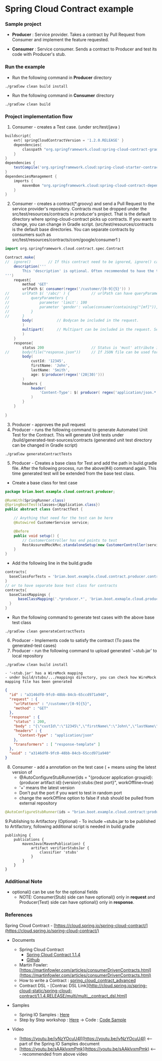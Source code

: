 # Spring Cloud Contract example

### Sample project
* __Producer__ : Service provider. Takes a contract by Pull Request from Consumer and implement the feature requested.

* __Consumer__ : Service consumer. Sends a contract to Producer and test its code with Producer's stub.

### Run the example
* Run the following command in __Producer__ directory
```
./gradlew clean build install
```
* Run the following command in __Consumer__ directory
```
./gradlew clean build
```

### Project implementation flow
1. Consumer - creates a Test case. (under src/test/java ) 
```gradle
buildscript{
	ext{ springCloudContractVersion = '1.2.0.RELEASE' }
	dependencies{
		classpath "org.springframework.cloud:spring-cloud-contract-gradle-plugin:${springCloudContractVersion}"
	}
}
dependencies {
	testCompile('org.springframework.cloud:spring-cloud-starter-contract-stub-runner')
}
dependenciesManagement {
	imports {
		mavenBom "org.springframework.cloud:spring-cloud-contract-dependencies:${springCloudContractVersion}"
	}
}
```
2. Consumer - creates a contract(*.groovy) and send a Pull Request to the service provider's repository. Contracts must be dropped under the src/test/resources/contracts in producer's project. That is the default directory where spring-cloud-contract picks up contracts. If you want to change, you can change in Gradle script. (src/test/resources/contracts is the default base directories. You can separate contracts by consumers such as src/test/resources/contracts/com/google/consumer1 )
```groovy
import org.springframework.cloud.contract.spec.Contract

Contract.make{
//	ignore() 		// If this contract need to be ignored, ignore() can be used
	description('''
		This 'description' is optional. Often recommended to have the test case explained with 'given...when...then...' format.
''')
	request{
		method 'GET'
		urlPath $( consumer(regex('/customer/[0-9]{5}')) ) 
//		urlPath $( '/abc/' ) {			// urlPath can have queryParameters to pass the parameters
//			queryParameters {
//				parameter 'limit': 100
//				parameter 'gender': value(consumer(containing("[mf]")), producer('mf'))
//			}
//		}
		body(			// Bodycan be included in the request.
		)
		multipart(		// Multipart can be included in the request. See the Spring Cloud Contract document for detail
		)
	}
	response{
		status 200						// Status is 'must' attribute in the response
//		body(file("response.json"))		// If JSON file can be used for contract. In this case, file must be in the same directory.
		body(
			custId: '12345',
			firstName: 'John',
			lastName: 'Smith',
			age: $(producer(regex('(20|30)')))
		)
		headers {
			header(
				'Content-Type': $( producer( regex('application/json.*')), consumer('application/json') )	
			)
		}
	}
	
}
```
3. Producer - approves the pull request
4. Producer - runs the following command to generate Automated Unit Test for the Contract. This will generate Unit tests under /build/generated-test-sources/contracts (generated unit test directory can be changed in Gradle script)
```
./gradlew generateContractTests
```
5. Producer - Creates a base class for Test and add the path in build.gradle file. After the following process, run the above(#4) command again. This time generated test will be extended from the base test class.
- Create a base class for test case
```java
package brian.boot.example.cloud.contract.producer;

@RunWith(SpringRunner.class)
@SpringBootTest(classes={Application.class})
public abstract class ContractTest {

	// Anything that need for the test can be here
	@Autowired CustomerService service; 

	@Before
	public void setup() {
		// CustomerController has end points to test
		RestAssuredMockMvc.standaloneSetup(new CustomerController(service));		
	}
}
```
- Add the following line in the build.gradle
```gradle
contracts{
  baseClassForTests = 'brian.boot.example.cloud.contract.producer.controller.ContractTest'
}
// or to have separate base test class for contracts
contracts{
  baseClassMappings {
	  baseClassMapping('.*producer.*', 'brian.boot.exmaple.cloud.producer.ProducerBase')
  }
}
```
- Run the following command to generate test cases with the above base test class
```
./gradlew clean generateContractTests
```
6. Producer - Implements code to satisfy the contract (To pass the generated-test cases)
7. Producer - run the following command to upload generated '~stub.jar' to local repository
```
./gradlew clean build install
```
	- '~stub.jar' has a WireMock mapping
	- under build/stubs/.../mappings directory, you can check how WireMock mapping file has been generated
```json
{
  "id" : "a3146df0-9fc0-48bb-84cb-65ccd971a940",
  "request" : {
    "urlPattern" : "/customer/[0-9]{5}",
    "method" : "GET"
  },
  "response" : {
    "status" : 200,
    "body" : "{\"custId\":\"12345\",\"firstName\":\"John\",\"lastName\":\"Smith\",\"age\":\"30\"}",
    "headers" : {
      "Content-Type" : "application/json"
    },
    "transformers" : [ "response-template" ]
  },
  "uuid" : "a3146df0-9fc0-48bb-84cb-65ccd971a940"
}
```
8. Consumer - add a annotation on the test case ( + means using the latest version of
	- @AutoConfigureStubRunner(ids = "{producer application groupid}:{producer artifact id}:{version}:stubs:{test port}", workOffline=true)
	- '+' means the latest version
	- Don't put the port if you want to test in random port
	- change the workOffline option to false if stub should be pulled from external repository 
```java
@AutoConfigureStubRunner(ids = "brian.boot.example.cloud.contract:producer:+:stubs:9999", workOffline=true)
```

9.Publishing to Artifactory (Optional)
	- To include ~stubs.jar to be published to Artifactory, following additional script is needed in build.gradle
```
publishing {
    publications {
        mavenJava(MavenPublication) {
            artifact verifierStubsJar {
                classifier 'stubs'
            }
        }
    }
}
```

### Additional Note
* optional() can be use for the optional fields
	* NOTE: Consumer(Stub) side can have optional() only in __request__ and Producer(Test) side can have optional() only in __response__.

### References
Spring Cloud Contract - [https://cloud.spring.io/spring-cloud-contract/](https://cloud.spring.io/spring-cloud-contract/)

* Documents
	- Spring Cloud Contract
		* [Spring Cloud Contract 1.1.4](http://cloud.spring.io/spring-cloud-static/spring-cloud-contract/1.1.4.RELEASE/single/spring-cloud-contract.html)
		* [Github](https://github.com/spring-cloud/spring-cloud-contract)
	- Martin Fowler: [https://martinfowler.com/articles/consumerDrivenContracts.html](https://martinfowler.com/articles/consumerDrivenContracts.html)
	- How to write a Contract : [spring_cloud_contract_advanced](https://github.com/spring-cloud-samples/spring-cloud-contract-samples/blob/master/docs/tutorials/spring_cloud_contract_advanced.adoc)
	- Contract DSL - [Contrac DSL Link](http://cloud.spring.io/spring-cloud-static/spring-cloud-contract/1.1.4.RELEASE/multi/multi__contract_dsl.html]

* Samples
	- Spring IO Samples : [Here](http://cloud-samples.spring.io/spring-cloud-contract-samples/workshops.html#contract-workshop-introduction-video)
	- Step by Step workshop : [Here](https://specto.io/blog/2016/11/16/spring-cloud-contract/)
		-> Code : [Code Sample](https://github.com/SpectoLabs/spring-cloud-contract-blog)

* Video
	- [https://youtu.be/iyNzYOcuU4I](https://youtu.be/iyNzYOcuU4I)   <-- part of the Spring IO Samples document
	- [https://youtu.be/sAAklvxmPmk](https://youtu.be/sAAklvxmPmk)    <--- recommended from above video
